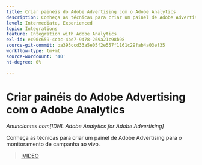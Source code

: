 ```yaml
---
title: Criar painéis do Adobe Advertising com o Adobe Analytics
description: Conheça as técnicas para criar um painel de Adobe Advertising para o monitoramento de campanha ao vivo
level: Intermediate, Experienced
topic: Integrations
feature: Integration with Adobe Analytics
exl-id: ec90c659-4cbc-4be7-9478-269a21c98b98
source-git-commit: ba393ccd33a5e05f2e557f1161c29fab4a03ef35
workflow-type: tm+mt
source-wordcount: '40'
ht-degree: 0%

---
```


# Criar painéis do Adobe Advertising com o Adobe Analytics

*Anunciantes com[!DNL Adobe Analytics for Adobe Advertising]*

Conheça as técnicas para criar um painel de Adobe Advertising para o monitoramento de campanha ao vivo.

>[!VIDEO](https://video.tv.adobe.com/v/33922)
